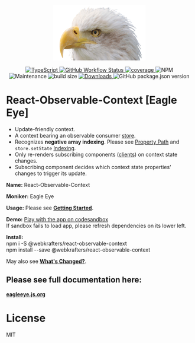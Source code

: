<p align="center">
	<img alt="Eagle Eye" height="150px" src="docs/eagle-eye.png" width="250px" />
</p>
<p align="center">
	<a href="https://typescriptlang.org">
		<img alt="TypeScript" src="https://badgen.net/badge/icon/typescript?icon=typescript&label">
	</a>
	<a href="https://github.com/webKrafters/react-observable-context/actions">
		<img alt="GitHub Workflow Status" src="https://img.shields.io/github/actions/workflow/status/webKrafters/react-observable-context/test.yml">
	</a>
	<a href="https://coveralls.io/github/webKrafters/react-observable-context">
		<img alt="coverage" src="https://img.shields.io/coveralls/github/webKrafters/react-observable-context">
	</a>
	<img alt="NPM" src="https://img.shields.io/npm/l/@webkrafters/react-observable-context">
	<img alt="Maintenance" src="https://img.shields.io/maintenance/yes/2032">
	<img alt="build size" src="https://img.shields.io/bundlephobia/minzip/@webkrafters/react-observable-context?label=bundle%20size">
	<a href="https://www.npmjs.com/package/@webKrafters/react-observable-context">
		<img alt="Downloads" src="https://img.shields.io/npm/dt/@webkrafters/react-observable-context.svg">
	</a>
	<img alt="GitHub package.json version" src="https://img.shields.io/github/package-json/v/webKrafters/react-observable-context">
</p>

# React-Observable-Context [Eagle Eye]

<ul>
	<li> Update-friendly context.</li>
	<li> A context bearing an observable consumer <a href="https://eagleeye.js.org/concepts/store">store</a>.</li>
	<li> Recognizes <b>negative array indexing</b>. Please see <a href="https://eagleeye.js.org/concepts/property-path">Property Path</a> and <code>store.setState</code> <a href="https://eagleeye.js.org/concepts/store/setstate/indexing">Indexing</a>.</li>
	<li> Only re-renders subscribing components (<a href="https://eagleeye.js.org/concepts/client">clients</a>) on context state changes.</li>
	<li> Subscribing component decides which context state properties' changes to trigger its update.</li>
</ul>

**Name:** React-Observable-Context

**Moniker:** Eagle Eye

**Usage:** Please see <b><a href="https://eagleeye.js.org/getting-started">Getting Started</a></b>.

**Demo:** [Play with the app on codesandbox](https://codesandbox.io/s/github/webKrafters/react-observable-context-app)\
If sandbox fails to load app, please refresh dependencies on its lower left.

**Install:**\
npm i -S @webkrafters/react-observable-context\
npm install --save @webkrafters/react-observable-context

May also see <b><a href="https://eagleeye.js.org/changes">What's Changed?</a></b>.

## Please see full documentation here:
**[eagleeye.js.org](https://eagleeye.js.org)**

# License

MIT
